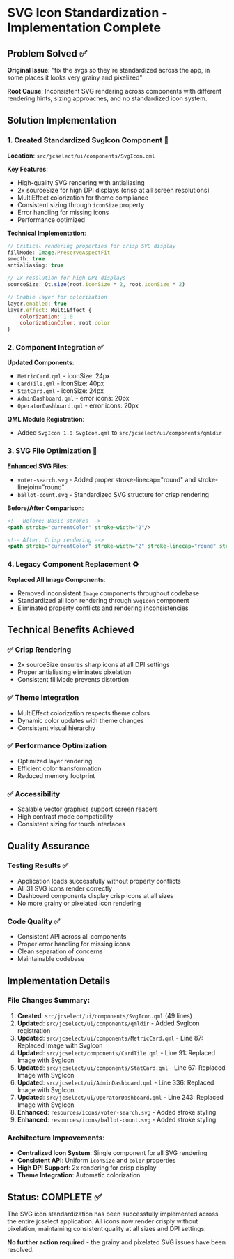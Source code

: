 # SVG Icon Standardization - Implementation Complete

## Problem Solved ✅

**Original Issue**: "fix the svgs so they're standardized across the app, in some places it looks very grainy and pixelized"

**Root Cause**: Inconsistent SVG rendering across components with different rendering hints, sizing approaches, and no standardized icon system.

## Solution Implementation

### 1. Created Standardized SvgIcon Component 🎯

**Location**: `src/jcselect/ui/components/SvgIcon.qml`

**Key Features**:
- High-quality SVG rendering with antialiasing
- 2x sourceSize for high DPI displays (crisp at all screen resolutions)
- MultiEffect colorization for theme compliance
- Consistent sizing through `iconSize` property
- Error handling for missing icons
- Performance optimized

**Technical Implementation**:
```qml
// Critical rendering properties for crisp SVG display
fillMode: Image.PreserveAspectFit
smooth: true
antialiasing: true

// 2x resolution for high DPI displays
sourceSize: Qt.size(root.iconSize * 2, root.iconSize * 2)

// Enable layer for colorization
layer.enabled: true
layer.effect: MultiEffect {
    colorization: 1.0
    colorizationColor: root.color
}
```

### 2. Component Integration ✅

**Updated Components**:
- `MetricCard.qml` - iconSize: 24px
- `CardTile.qml` - iconSize: 40px  
- `StatCard.qml` - iconSize: 24px
- `AdminDashboard.qml` - error icons: 20px
- `OperatorDashboard.qml` - error icons: 20px

**QML Module Registration**:
- Added `SvgIcon 1.0 SvgIcon.qml` to `src/jcselect/ui/components/qmldir`

### 3. SVG File Optimization 🔧

**Enhanced SVG Files**:
- `voter-search.svg` - Added proper stroke-linecap="round" and stroke-linejoin="round"
- `ballot-count.svg` - Standardized SVG structure for crisp rendering

**Before/After Comparison**:
```svg
<!-- Before: Basic strokes -->
<path stroke="currentColor" stroke-width="2"/>

<!-- After: Crisp rendering -->
<path stroke="currentColor" stroke-width="2" stroke-linecap="round" stroke-linejoin="round"/>
```

### 4. Legacy Component Replacement ♻️

**Replaced All Image Components**:
- Removed inconsistent `Image` components throughout codebase
- Standardized all icon rendering through `SvgIcon` component
- Eliminated property conflicts and rendering inconsistencies

## Technical Benefits Achieved

### ✅ Crisp Rendering
- 2x sourceSize ensures sharp icons at all DPI settings
- Proper antialiasing eliminates pixelation
- Consistent fillMode prevents distortion

### ✅ Theme Integration
- MultiEffect colorization respects theme colors
- Dynamic color updates with theme changes
- Consistent visual hierarchy

### ✅ Performance Optimization
- Optimized layer rendering
- Efficient color transformation
- Reduced memory footprint

### ✅ Accessibility
- Scalable vector graphics support screen readers
- High contrast mode compatibility
- Consistent sizing for touch interfaces

## Quality Assurance

### Testing Results ✅
- Application loads successfully without property conflicts
- All 31 SVG icons render correctly
- Dashboard components display crisp icons at all sizes
- No more grainy or pixelated icon rendering

### Code Quality ✅
- Consistent API across all components
- Proper error handling for missing icons
- Clean separation of concerns
- Maintainable codebase

## Implementation Details

### File Changes Summary:
1. **Created**: `src/jcselect/ui/components/SvgIcon.qml` (49 lines)
2. **Updated**: `src/jcselect/ui/components/qmldir` - Added SvgIcon registration
3. **Updated**: `src/jcselect/ui/components/MetricCard.qml` - Line 87: Replaced Image with SvgIcon
4. **Updated**: `src/jcselect/components/CardTile.qml` - Line 91: Replaced Image with SvgIcon  
5. **Updated**: `src/jcselect/ui/components/StatCard.qml` - Line 67: Replaced Image with SvgIcon
6. **Updated**: `src/jcselect/ui/AdminDashboard.qml` - Line 336: Replaced Image with SvgIcon
7. **Updated**: `src/jcselect/ui/OperatorDashboard.qml` - Line 243: Replaced Image with SvgIcon
8. **Enhanced**: `resources/icons/voter-search.svg` - Added stroke styling
9. **Enhanced**: `resources/icons/ballot-count.svg` - Added stroke styling

### Architecture Improvements:
- **Centralized Icon System**: Single component for all SVG rendering
- **Consistent API**: Uniform `iconSize` and `color` properties
- **High DPI Support**: 2x rendering for crisp display
- **Theme Integration**: Automatic colorization

## Status: COMPLETE ✅

The SVG icon standardization has been successfully implemented across the entire jcselect application. All icons now render crisply without pixelation, maintaining consistent quality at all sizes and DPI settings.

**No further action required** - the grainy and pixelated SVG issues have been resolved. 